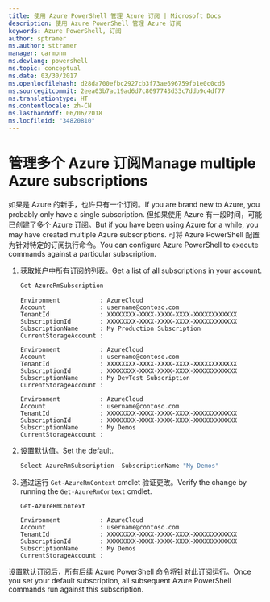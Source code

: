 ```yaml
---
title: 使用 Azure PowerShell 管理 Azure 订阅 | Microsoft Docs
description: 使用 Azure PowerShell 管理 Azure 订阅
keywords: Azure PowerShell, 订阅
author: sptramer
ms.author: sttramer
manager: carmonm
ms.devlang: powershell
ms.topic: conceptual
ms.date: 03/30/2017
ms.openlocfilehash: d28da700efbc2927cb3f73ae696759fb1e0c0cd6
ms.sourcegitcommit: 2eea03b7ac19ad6d7c8097743d33c7ddb9c4df77
ms.translationtype: HT
ms.contentlocale: zh-CN
ms.lasthandoff: 06/06/2018
ms.locfileid: "34820810"
---
```

# <a name="manage-multiple-azure-subscriptions"></a><span data-ttu-id="d2782-104">管理多个 Azure 订阅</span><span class="sxs-lookup"><span data-stu-id="d2782-104">Manage multiple Azure subscriptions</span></span>

<span data-ttu-id="d2782-105">如果是 Azure 的新手，也许只有一个订阅。</span><span class="sxs-lookup"><span data-stu-id="d2782-105">If you are brand new to Azure, you probably only have a single subscription.</span></span> <span data-ttu-id="d2782-106">但如果使用 Azure 有一段时间，可能已创建了多个 Azure 订阅。</span><span class="sxs-lookup"><span data-stu-id="d2782-106">But if you have been using Azure for a while, you may have created multiple Azure subscriptions.</span></span> <span data-ttu-id="d2782-107">可将 Azure PowerShell 配置为针对特定的订阅执行命令。</span><span class="sxs-lookup"><span data-stu-id="d2782-107">You can configure Azure PowerShell to execute commands against a particular subscription.</span></span>

1. <span data-ttu-id="d2782-108">获取帐户中所有订阅的列表。</span><span class="sxs-lookup"><span data-stu-id="d2782-108">Get a list of all subscriptions in your account.</span></span>

    ```powershell
    Get-AzureRmSubscription
    ```

    ```
    Environment           : AzureCloud
    Account               : username@contoso.com
    TenantId              : XXXXXXXX-XXXX-XXXX-XXXX-XXXXXXXXXXXX
    SubscriptionId        : XXXXXXXX-XXXX-XXXX-XXXX-XXXXXXXXXXXX
    SubscriptionName      : My Production Subscription
    CurrentStorageAccount :

    Environment           : AzureCloud
    Account               : username@contoso.com
    TenantId              : XXXXXXXX-XXXX-XXXX-XXXX-XXXXXXXXXXXX
    SubscriptionId        : XXXXXXXX-XXXX-XXXX-XXXX-XXXXXXXXXXXX
    SubscriptionName      : My DevTest Subscription
    CurrentStorageAccount :

    Environment           : AzureCloud
    Account               : username@contoso.com
    TenantId              : XXXXXXXX-XXXX-XXXX-XXXX-XXXXXXXXXXXX
    SubscriptionId        : XXXXXXXX-XXXX-XXXX-XXXX-XXXXXXXXXXXX
    SubscriptionName      : My Demos
    CurrentStorageAccount :
    ```

2. <span data-ttu-id="d2782-109">设置默认值。</span><span class="sxs-lookup"><span data-stu-id="d2782-109">Set the default.</span></span>

    ```powershell
    Select-AzureRmSubscription -SubscriptionName "My Demos"
    ```

3. <span data-ttu-id="d2782-110">通过运行 `Get-AzureRmContext` cmdlet 验证更改。</span><span class="sxs-lookup"><span data-stu-id="d2782-110">Verify the change by running the `Get-AzureRmContext` cmdlet.</span></span>

    ```powershell
    Get-AzureRmContext
    ```

    ```
    Environment           : AzureCloud
    Account               : username@contoso.com
    TenantId              : XXXXXXXX-XXXX-XXXX-XXXX-XXXXXXXXXXXX
    SubscriptionId        : XXXXXXXX-XXXX-XXXX-XXXX-XXXXXXXXXXXX
    SubscriptionName      : My Demos
    CurrentStorageAccount :
    ```

<span data-ttu-id="d2782-111">设置默认订阅后，所有后续 Azure PowerShell 命令将针对此订阅运行。</span><span class="sxs-lookup"><span data-stu-id="d2782-111">Once you set your default subscription, all subsequent Azure PowerShell commands run against this subscription.</span></span>
